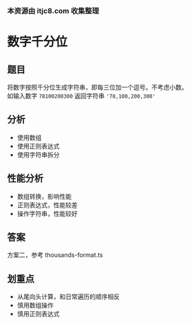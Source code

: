 ### 本资源由 itjc8.com 收集整理
# 数字千分位

## 题目

将数字按照千分位生成字符串，即每三位加一个逗号。不考虑小数。<br>
如输入数字 `78100200300` 返回字符串 `'78,100,200,300'`

## 分析

- 使用数组
- 使用正则表达式
- 使用字符串拆分

## 性能分析

- 数组转换，影响性能
- 正则表达式，性能较差
- 操作字符串，性能较好

## 答案

方案二，参考 thousands-format.ts

## 划重点

- 从尾向头计算，和日常遍历的顺序相反
- 慎用数组操作
- 慎用正则表达式
